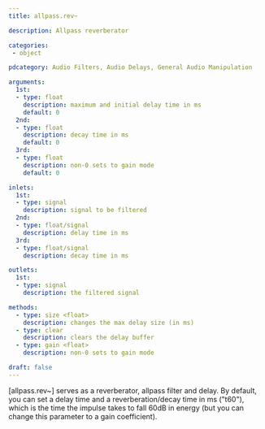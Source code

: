 ```yaml
---
title: allpass.rev~

description: Allpass reverberator

categories:
 - object

pdcategory: Audio Filters, Audio Delays, General Audio Manipulation

arguments:
  1st:
  - type: float
    description: maximum and initial delay time in ms
    default: 0
  2nd:
  - type: float
    description: decay time in ms
    default: 0
  3rd:
  - type: float
    description: non-0 sets to gain mode
    default: 0

inlets:
  1st:
  - type: signal
    description: signal to be filtered
  2nd:
  - type: float/signal
    description: delay time in ms
  3rd:
  - type: float/signal
    description: decay time in ms

outlets:
  1st:
  - type: signal
    description: the filtered signal

methods:
  - type: size <float>
    description: changes the max delay size (in ms)
  - type: clear
    description: clears the delay buffer
  - type: gain <float>
    description: non-0 sets to gain mode

draft: false
---
```


[allpass.rev~] serves as a reverberator, allpass filter and delay. By default, you can set a delay time and a reverberation/decay time in ms ("t60"), which is the time the impulse takes to fall 60dB in energy (but you can change this parameter to a gain coefficient).
